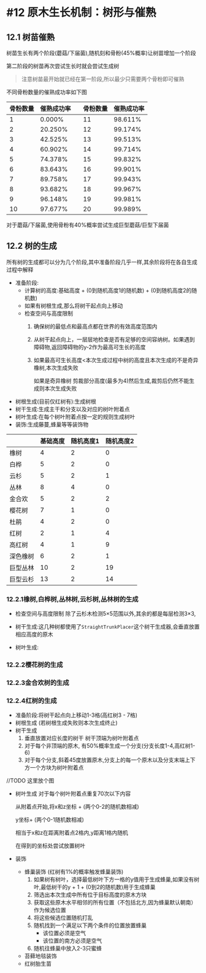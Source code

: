 # #12 原木生长机制：树形与催熟

## 12.1 树苗催熟

树苗生长有两个阶段(蘑菇/下届菌),随机刻和骨粉(45%概率)让树苗增加一个阶段

第二阶段的树苗再次尝试生长时就会尝试生成树

>注意树苗最开始就已经在第一阶段,所以最少只需要两个骨粉即可催熟

不同骨粉数量的催熟成功率如下图

| 骨粉数量 | 催熟成功率 |   | 骨粉数量 | 催熟成功率 |
|---------|-----------|---|---------|-----------|
| 1  | 0.000%  |   | 11 | 98.611% |
| 2  | 20.250% |   | 12 | 99.174% |
| 3  | 42.525% |   | 13 | 99.513% |
| 4  | 60.902% |   | 14 | 99.714% |
| 5  | 74.378% |   | 15 | 99.832% |
| 6  | 83.643% |   | 16 | 99.901% |
| 7  | 89.758% |   | 17 | 99.943% |
| 8  | 93.682% |   | 18 | 99.967% |
| 9  | 96.148% |   | 19 | 99.981% |
| 10 | 97.677% |   | 20 | 99.989% |

对于蘑菇/下届菌,使用骨粉有40%概率尝试生成巨型蘑菇/巨型下届菌

## 12.2 树的生成
所有树的生成都可以分为几个阶段,其中准备阶段几乎一样,其余阶段将在各自生成过程中解释
 - 准备阶段:
   - 计算树的高度:基础高度 + (0到随机高度1的随机数) + (0到随机高度2的随机数)
   - 如果有树根生成,那么将树干起点向上移动
   - 检查空间与高度限制
     1. 确保树的最低点和最高点都在世界的有效高度范围内
     2. 从树干起点向上，一层层地检查是否有足够的空间容纳树。如果遇到障碍物,返回障碍物的y-2作为最高可生长的高度
     3. 如果最高可生长高度<本次生成过程中树的高度且本次生成的不是奇异橡树,本次生成失败
     
        如果是奇异橡树 剪裁部分高度(最多为4)然后生成,裁剪后仍然不能生成则本次生成失败
 - 树根生成(目前仅红树有):生成树根
 - 树干生成:生成主干和分支以及对应的树叶附着点
 - 树叶生成:在每个树叶附着点按一定的规则生成树叶
 - 装饰:生成藤蔓,蜂巢等等装饰物

|      | 基础高度 | 随机高度1 | 随机高度2 |
| ---- | ---- | ----- | ----- |
| 橡树   | 4    | 2     | 0     |
| 白桦   | 5    | 2     | 0     |
| 云杉   | 5    | 2     | 1     |
| 丛林   | 8    | 4     | 0     |
| 金合欢  | 5    | 2     | 2     |
| 樱花树  | 7    | 1     | 0     |
| 杜鹃   | 4    | 2     | 0     |
| 红树   | 2    | 1     | 4     |
| 高红树  | 4    | 1     | 9     |
| 深色橡树 | 6    | 2     | 1     |
| 巨型丛林 | 10   | 2     | 19    |
| 巨型云杉 | 13   | 2     | 14    |

### 12.2.1橡树,白桦树,丛林树,云杉树,丛林树的生成
- 检查空间与高度限制 除了云杉木检测5×5范围以外,其余的都是每层检测3×3,

-  树干生成:这几种树都使用了`StraightTrunkPlacer`这个树干生成器,会垂直放置相应高度的原木
-  树叶生成:


### 12.2.2樱花树的生成
### 12.2.3金合欢树的生成
### 12.2.4红树的生成
- 准备阶段:将树干起点向上移动1-3格(高红树3 - 7格)
- 树根生成 (若树根生成失败则本次生成终止)
- 树干生成
	1. 垂直放置对应长度的树干 树干顶端为树叶附着点
	2. 对于每个非顶端的原木, 有50%概率生成一个分支(分支长度1-4,高红树1-6)
	3. 对于每个分支,斜着45度放置原木,分支上的每一个原木以及分支末端上下方一个方块为树叶附着点
  
//TODO 这里放个图

-  树叶生成
	对于每个树叶附着点重复70次以下内容
	
	从附着点开始,将x和z坐标 + (两个0-2的随机数相减)

	y坐标+ (两个0-1随机数相减)

	相当于x和z在距离附着点2格内,y距离1格内随机

	在得到的坐标处尝试放置树叶
- 装饰
	- 蜂巢装饰 (红树有1%的概率触发蜂巢装饰)
		1. 如果树有树叶，选择最低树叶下方一格的y值用于生成蜂巢,如果没有树叶,最低树干的y + 1 + (0到2的随机数)用于生成蜂巢
		2. 筛选出本次生成中所有位于目标高度的原木方块
		3. 获取这些原木水平相邻的所有位置（不包括北方,因为蜂巢默认朝南）作为候选位置
		4. 将这些候选位置随机打乱
		5. 随机找到一个满足以下两个条件的位置放置蜂巢
			- 该位置必须是空气
			- 该位置的南方必须是空气
		6.  随机往蜂巢中放入2-3只蜜蜂
	- 苔藓地毯装饰
	- 红树胎生苗


